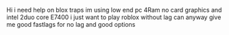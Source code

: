 Hi i need help on blox traps
im using low end pc 4Ram 
no card graphics
and intel 2duo core E7400
i just want to play roblox without lag can anyway give me good fastlags for no lag
and good options


<!---
TeapotB/TeapotB is a ✨ special ✨ repository because its `README.md` (this file) appears on your GitHub profile.
You can click the Preview link to take a look at your changes.
--->
